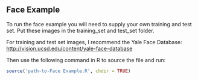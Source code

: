 ## Face Example

To run the face example you will need to supply your own training and test set. Put these images in the training_set and test_set folder.

For training and test set images, I recommend the Yale Face Database: http://vision.ucsd.edu/content/yale-face-database

Then use the following command in R to source the file and run:

```r
source('path-to-Face Example.R', chdir = TRUE)
```

